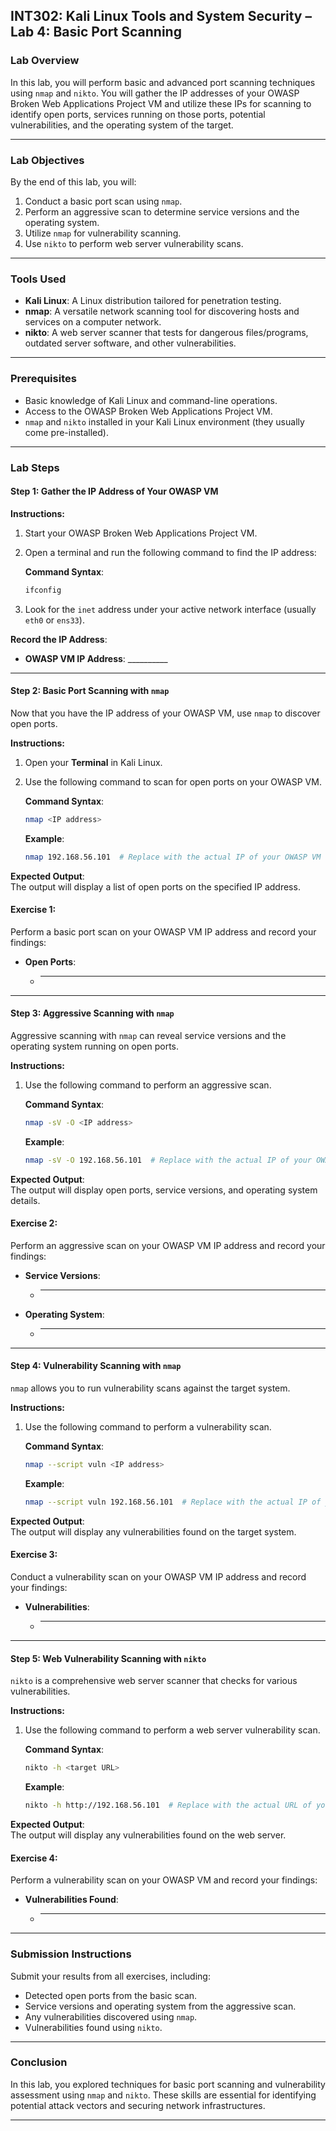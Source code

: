 

## **INT302: Kali Linux Tools and System Security – Lab 4: Basic Port Scanning**

### **Lab Overview**
In this lab, you will perform basic and advanced port scanning techniques using `nmap` and `nikto`. You will gather the IP addresses of your OWASP Broken Web Applications Project VM and utilize these IPs for scanning to identify open ports, services running on those ports, potential vulnerabilities, and the operating system of the target.

---

### **Lab Objectives**
By the end of this lab, you will:
1. Conduct a basic port scan using `nmap`.
2. Perform an aggressive scan to determine service versions and the operating system.
3. Utilize `nmap` for vulnerability scanning.
4. Use `nikto` to perform web server vulnerability scans.

---

### **Tools Used**
- **Kali Linux**: A Linux distribution tailored for penetration testing.
- **nmap**: A versatile network scanning tool for discovering hosts and services on a computer network.
- **nikto**: A web server scanner that tests for dangerous files/programs, outdated server software, and other vulnerabilities.

---

### **Prerequisites**
- Basic knowledge of Kali Linux and command-line operations.
- Access to the OWASP Broken Web Applications Project VM.
- `nmap` and `nikto` installed in your Kali Linux environment (they usually come pre-installed).

---

### **Lab Steps**

#### **Step 1: Gather the IP Address of Your OWASP VM**

**Instructions:**
1. Start your OWASP Broken Web Applications Project VM.
2. Open a terminal and run the following command to find the IP address:

   **Command Syntax**:
   ```bash
   ifconfig
   ```

3. Look for the `inet` address under your active network interface (usually `eth0` or `ens33`).

**Record the IP Address**:
- **OWASP VM IP Address**: __________

---

#### **Step 2: Basic Port Scanning with `nmap`**

Now that you have the IP address of your OWASP VM, use `nmap` to discover open ports.

**Instructions:**
1. Open your **Terminal** in Kali Linux.
2. Use the following command to scan for open ports on your OWASP VM.

   **Command Syntax**:
   ```bash
   nmap <IP address>
   ```

   **Example**:
   ```bash
   nmap 192.168.56.101  # Replace with the actual IP of your OWASP VM
   ```

**Expected Output**:  
The output will display a list of open ports on the specified IP address.

#### **Exercise 1**:  
Perform a basic port scan on your OWASP VM IP address and record your findings:
- **Open Ports**:
  - __________

---

#### **Step 3: Aggressive Scanning with `nmap`**

Aggressive scanning with `nmap` can reveal service versions and the operating system running on open ports.

**Instructions:**
1. Use the following command to perform an aggressive scan.

   **Command Syntax**:
   ```bash
   nmap -sV -O <IP address>
   ```

   **Example**:
   ```bash
   nmap -sV -O 192.168.56.101  # Replace with the actual IP of your OWASP VM
   ```

**Expected Output**:  
The output will display open ports, service versions, and operating system details.

#### **Exercise 2**:  
Perform an aggressive scan on your OWASP VM IP address and record your findings:
- **Service Versions**:
  - __________
- **Operating System**:
  - __________

---

#### **Step 4: Vulnerability Scanning with `nmap`**

`nmap` allows you to run vulnerability scans against the target system.

**Instructions:**
1. Use the following command to perform a vulnerability scan.

   **Command Syntax**:
   ```bash
   nmap --script vuln <IP address>
   ```

   **Example**:
   ```bash
   nmap --script vuln 192.168.56.101  # Replace with the actual IP of your OWASP VM
   ```

**Expected Output**:  
The output will display any vulnerabilities found on the target system.

#### **Exercise 3**:  
Conduct a vulnerability scan on your OWASP VM IP address and record your findings:
- **Vulnerabilities**:
  - __________

---

#### **Step 5: Web Vulnerability Scanning with `nikto`**

`nikto` is a comprehensive web server scanner that checks for various vulnerabilities.

**Instructions:**
1. Use the following command to perform a web server vulnerability scan.

   **Command Syntax**:
   ```bash
   nikto -h <target URL>
   ```

   **Example**:
   ```bash
   nikto -h http://192.168.56.101  # Replace with the actual URL of your OWASP VM
   ```

**Expected Output**:  
The output will display any vulnerabilities found on the web server.

#### **Exercise 4**:  
Perform a vulnerability scan on your OWASP VM and record your findings:
- **Vulnerabilities Found**:
  - __________

---

### **Submission Instructions**
Submit your results from all exercises, including:
- Detected open ports from the basic scan.
- Service versions and operating system from the aggressive scan.
- Any vulnerabilities discovered using `nmap`.
- Vulnerabilities found using `nikto`.

---

### **Conclusion**
In this lab, you explored techniques for basic port scanning and vulnerability assessment using `nmap` and `nikto`. These skills are essential for identifying potential attack vectors and securing network infrastructures.

---
